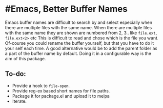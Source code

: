 #Emacs, Better Buffer Names
===
Emacs buffer names are difficult to search by and select especially when there are multiple files with the same name.
When there are multiple files with the same name they are shown are numbered from 2, 3.. like `file.ext`, `file.ext<2>` etc 
This is difficult to read and chose which is the file you want.
Of-course you could rename the buffer yourself, but that you have to do it your self each time.
A good alternative would be to add the parent folder as a part of the buffer name by default.
Doing it in a configurable way is the aim of this package.

## To-do:
* Provide a hook to `file-open`.
* Provide reg-ex based short names for file paths.
* Package it for package.el and upload it to melpa
* Iterate.